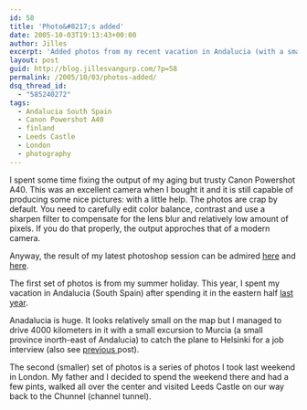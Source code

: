 ```yaml
---
id: 58
title: 'Photo&#8217;s added'
date: 2005-10-03T19:13:43+00:00
author: Jilles
excerpt: 'Added photos from my recent vacation in Andalucia (with a small excursion to Helsinki) & a weekend in London'
layout: post
guid: http://blog.jillesvangurp.com/?p=58
permalink: /2005/10/03/photos-added/
dsq_thread_id:
  - "585240272"
tags:
  - Andalucia South Spain
  - Canon Powershot A40
  - finland
  - Leeds Castle
  - London
  - photography
---
```

I spent some time fixing the output of my aging but trusty Canon Powershot A40. This was an excellent camera when I bought it and it is still capable of producing some nice pictures: with a little help. The photos are crap by default. You need to carefully edit color balance, contrast and use a sharpen filter to compensate for the lens blur and relatively low amount of pixels. If you do that properly, the output approches that of a modern camera.

Anyway, the result of my latest photoshop session can be admired [here](https://www.jillesvangurp.com/Album/2005/2005%20III%20Andalucia%20&%20Finland/index.html) and [here](https://www.jillesvangurp.com/Album/2005/2005%20IV%20London/index.html).

The first set of photos is from my summer holiday. This year, I spent my vacation in Andalucia (South Spain) after spending it in the eastern half [last year](https://www.jillesvangurp.com/Album/2004/2004%20IV%20Spain/index.html).

Anadalucia is huge. It looks relatively small on the map but I managed to drive 4000 kilometers in it with a small excursion to Murcia (a small province inorth-east of Andalucia) to catch the plane to Helsinki for a job interview (also see [previous ](https://www.jillesvangurp.com/?p=56)post).

The second (smaller) set of photos is a series of photos I took last weekend in London. My father and I decided to spend the weekend there and had a few pints, walked all over the center and visited Leeds Castle on our way back to the Chunnel (channel tunnel).
